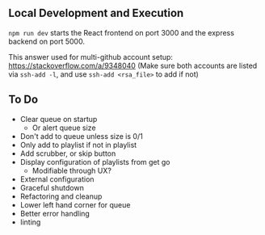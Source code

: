 ## Local Development and Execution
`npm run dev` starts the React frontend on port 3000 and the express backend on port 5000.

This answer used for multi-github account setup: https://stackoverflow.com/a/9348040
(Make sure both accounts are listed via `ssh-add -l`, and use `ssh-add <rsa_file>` to add if not)

## To Do
- Clear queue on startup
  - Or alert queue size
- Don't add to queue unless size is 0/1
- Only add to playlist if not in playlist
- Add scrubber, or skip button
- Display configuration of playlists from get go
  - Modifiable through UX?
- External configuration
- Graceful shutdown
- Refactoring and cleanup
- Lower left hand corner for queue
- Better error handling
- linting